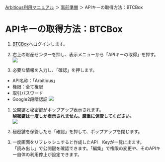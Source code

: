[Arbitious利用マニュアル](../README.md) ＞ [事前準備](./README.md) ＞ APIキーの取得方法：BTCBox

# APIキーの取得方法：BTCBox

1. [BTCBox](https://www.btcbox.co.jp/user/login/)へログインします。  

1. 右上の財産センターを押し、表示メニューから「APIキーの取得」を押す。
![](https://www.btcbox.co.jp/images/jubi/api-1.jpg)

1. 必要な情報を入力し、「確認」を押します。  
- API名称：「Arbitious」
- 権限：全て権限
- 取引パスワード
- Google2段階認証
![](https://www.btcbox.co.jp/images/jubi/api-2.jpg)

1. 公開鍵と秘密鍵がポップアップ表示されます。  
**秘密鍵は一度しか表示されません。厳重に保管してください。**  
![](https://www.btcbox.co.jp/images/jubi/api-3.jpg)

1. 秘密鍵を保管したら「確認」を押して、ポップアップを閉じます。

1. 一度画面をリフレッシュすると作成したAPI　Keyが一覧に出ます。  
「読み出し」で公開鍵を確認できます。「編集」で権限の変更や、そのAPIキー自体の利用停止が設定できます。
